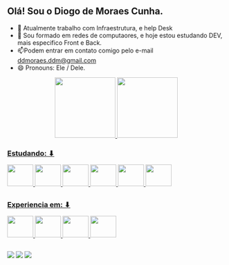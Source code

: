 ## Olá! Sou o Diogo de Moraes Cunha.

- 🔭 Atualmente trabalho com Infraestrutura, e help Desk
- 🌱 Sou formado em redes de computaores, e hoje estou estudando DEV, mais especifico Front e Back.
- 📫Podem entrar em contato comigo pelo e-mail ddmoraes.ddm@gmail.com
- 😄 Pronouns: Ele / Dele. 

<div align="center">
  <a href="https://github.com/DiogomCunha">
  <img height="140em" src="https://github-readme-stats.vercel.app/api?username=DiogomCunha&show_icons=true&theme=ice&include_all_commits=true&count_private=true"/>
  <img height="140em" src="https://github-readme-stats.vercel.app/api/top-langs/?username=DiogomCunha&layout=compact&langs_count=7&theme=ice"/>
</div>

  ### Estudando: ⬇
  
 <img height="50" width="60" src = "https://cdn.jsdelivr.net/gh/devicons/devicon/icons/git/git-original.svg" />
 <img height="50" width="60" src="https://cdn.jsdelivr.net/gh/devicons/devicon/icons/github/github-original-wordmark.svg" />
 <img height="50" width="60" src="https://cdn.jsdelivr.net/gh/devicons/devicon/icons/html5/html5-original-wordmark.svg" />
 <img height="50" width="60" src="https://cdn.jsdelivr.net/gh/devicons/devicon/icons/javascript/javascript-original.svg" />
 <img height="50" width="60" src="https://cdn.jsdelivr.net/gh/devicons/devicon/icons/mysql/mysql-original-wordmark.svg" />
 <img height="50" width="60" src="https://cdn.jsdelivr.net/gh/devicons/devicon/icons/vscode/vscode-original-wordmark.svg" />
 
  ##
  
 ### Experiencia em: ⬇
  
  <img height="50" width="60" src="https://img.icons8.com/color/48/000000/windows-10.png"/>
 <img height="50" width="60" src="https://img.icons8.com/color/48/000000/active-directory.png"/>
  <img height="50" width="60" src="https://img.icons8.com/external-soft-fill-juicy-fish/60/000000/external-cloud-microservices-soft-fill-soft-fill-juicy-fish.png"/>
<img height="50" width="60" src="https://img.icons8.com/color/48/000000/azure-1.png"/>

  ##
  
  <div>
      <a href="https://instagram.com/ddemoraes2" target="_blank"><img src="https://img.shields.io/badge/-Instagram-%23E4405F?style=for-the-badge&logo=instagram&logoColor=white" target="_blank"></a>
     <a href="https://www.linkedin.com/in/diogo-de-moraes-612a81102/" target="_blank"><img src="https://img.shields.io/badge/-LinkedIn-%230077B5?style=for-the-badge&logo=linkedin&logoColor=white" target="_blank"></a>
    <a href = "mailto:ddmoraes.ddm@gmail.com"><img src="https://img.shields.io/badge/-Gmail-%23333?style=for-the-badge&logo=gmail&logoColor=white" target="_blank"></a>
    
  </div>





